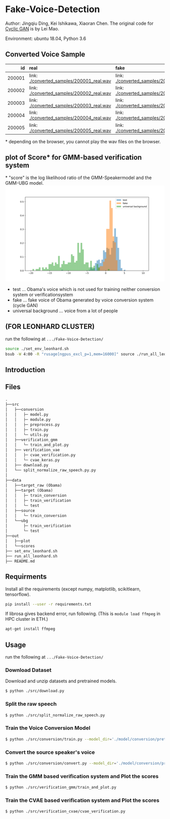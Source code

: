 # Fake-Voice-Detection

Author: Jingqiu Ding, Kei Ishikawa, Xiaoran Chen. 
The original code for [Cyclic GAN](https://github.com/leimao/Voice_Converter_CycleGAN) is by Lei Mao.<br>

Environment: ubuntu 18.04, Python 3.6

## Converted Voice Sample
|     id | real                                                                             | fake                                                                             |
|-------:|:---------------------------------------------------------------------------------|:---------------------------------------------------------------------------------|
| 200001 | link: [./converted_samples/200001_real.wav](./converted_samples/200001_real.wav) | link: [./converted_samples/200001_fake.wav](./converted_samples/200001_fake.wav) |
| 200002 | link: [./converted_samples/200002_real.wav](./converted_samples/200002_real.wav) | link: [./converted_samples/200002_fake.wav](./converted_samples/200002_fake.wav) |
| 200003 | link: [./converted_samples/200003_real.wav](./converted_samples/200003_real.wav) | link: [./converted_samples/200003_fake.wav](./converted_samples/200003_fake.wav) |
| 200004 | link: [./converted_samples/200004_real.wav](./converted_samples/200004_real.wav) | link: [./converted_samples/200004_fake.wav](./converted_samples/200004_fake.wav) |
| 200005 | link: [./converted_samples/200005_real.wav](./converted_samples/200005_real.wav) | link: [./converted_samples/200005_fake.wav](./converted_samples/200005_fake.wav) |
\* depending on the browser, you cannot play the wav files on the browser. 

## plot of Score* for GMM-based verification system
\* "score" is the log likelihood ratio of the GMM-Speakermodel and the GMM-UBG model.
![](<./out/plot/average_score_per_small_clip_for_test,fake,ubg.svg>)
- test ... Obama's voice which is not used for training neither conversion system or verificationsystem
- fake ... fake voice of Obama generated by voice conversion system (cycle GAN)
- universal background ... voice from a lot of people


## (FOR LEONHARD CLUSTER)

run the following at `.../Fake-Voice-Detection/`
```bash
source ./set_env_leonhard.sh
bsub -W 4:00 -R "rusage[ngpus_excl_p=1,mem=16000]" source ./run_all_leonhard.sh
```

## Introduction


## Files

```
.
├──src
│   ├──conversion
│   │   ├─ model.py
│   │   ├─ module.py
│   │   ├─ preprocess.py
│   │   ├─ train.py
│   │   └─ utils.py
│   ├──verification_gmm
│   │   └─ train_and_plot.py
│   ├── verification_vae
│   │   ├─ cvae_verification.py
│   │   └─ cvae_keras.py
│   ├── download.py
│   └── split_normalize_raw_speech.py.py
│
├──data
│   ├──target_raw (Obama)
│   ├──target (Obama)
│   │   ├─ train_conversion
│   │   ├─ train_verification
│   │   └─ test
│   ├──source
│   │   └─ train_conversion
│   └──ubg
│       ├─ train_verification
│       └─ test
├──out
│   ├──plot
│   └──scores
├── set_env_leonhard.sh
├── run_all_leonhard.sh
├── README.md
```


## Requirments
Install all the requirements (except numpy, matplotlib, scikitlearn, tensorflow).

```bash
pip install --user -r requirements.txt
```
If librosa gives backend error, run following. (This is `module load ffmpeg` in HPC cluster in ETH.)
```bash
apt-get install ffmpeg
```

## Usage
run the following at `.../Fake-Voice-Detection/`

### Download Dataset
Download and unzip datasets and pretrained models.

```bash
$ python ./src/download.py
```

### Split the raw speech
```bash
$ python ./src/split_normalize_raw_speech.py
```

### Train the Voice Conversion Model
```bash
$ python ./src/conversion/train.py --model_dir='./model/conversion/pretrained'
```

### Convert the source speaker's voice
```bash
$ python ./src/conversion/convert.py --model_dir='./model/conversion/pretrained'
```

### Train the GMM based verification system and Plot the scores
```bash
$ python ./src/verification_gmm/train_and_plot.py
```
### Train the CVAE based verification system and Plot the scores

```bash
$ python ./src/verification_cvae/cvae_verification.py
```
